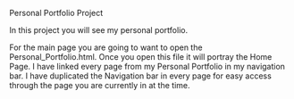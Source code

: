 Personal Portfolio Project

In this project you will see my personal portfolio.

For the main page you are going to want to open the Personal_Portfolio.html. Once you open this file it will portray the Home Page. I have linked every page from my Personal Portfolio in my navigation bar. I have duplicated the Navigation bar in every page for easy access through the page you are currently in at the time.